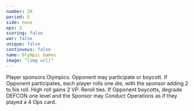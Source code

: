 ```yaml
---
number: 20
period: E
side: none
ops: 2
scoring: false
war: false
unique: false
continuous: false
name: Olympic Games
image: "[img url]"
---
```

Player sponsors Olympics. Opponent may participate or boycott. If Opponent participates, each player rolls one die, with the sponsor adding 2 to his roll. High roll gains 2 VP. Reroll ties. If Opponent boycotts, degrade DEFCON one level and the Sponsor may Conduct Operations as if they played a 4 Ops card.
